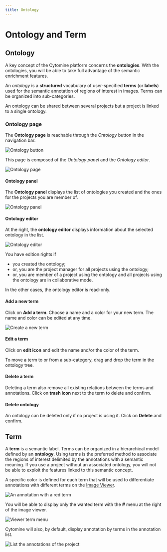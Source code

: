 ```yaml
---
title: Ontology
---
```


# Ontology and Term

## Ontology

A key concept of the Cytomine platform concerns the **ontologies**. With the ontologies, you will be able to take full advantage of the semantic enrichment features.

An _ontology_ is a **structured** vocabulary of user-specified **terms** (or **labels**) used for the semantic annotation of regions of interest in images. Terms can be organized into sub-categories.

An ontology can be shared between several projects but a project is linked to a single ontology.

### Ontology page

The **Ontology page** is reachable through the _Ontology_ button in the navigation bar.

![Ontology button](/images/user-guide/ontology/ontology-button.png)

This page is composed of the _Ontology panel_ and the _Ontology editor_.

![Ontology page](/images/user-guide/ontology/ontology.png)

#### Ontology panel

The **Ontology panel** displays the list of ontologies you created and the ones for the projects you are member of.

![Ontology panel](/images/user-guide/ontology/ontology-panel.png)

#### Ontology editor

At the right, the **ontology editor** displays information about the selected ontology in the list.

![Ontology editor](/images/user-guide/ontology/ontology-editor.png)

You have edition rights if

- you created the ontology;
- or, you are the project manager for all projects using the ontology;
- or, you are member of a project using the ontology and all projects using the ontology are in collaborative mode.

In the other cases, the ontology editor is read-only.

#### Add a new term

Click on **Add a term**. Choose a name and a color for your new term. The name and color can be edited at any time.

![Create a new term](/images/user-guide/ontology/create-term.png)

#### Edit a term

Click on **edit icon** and edit the name and/or the color of the term.

To move a term to or from a sub-category, drag and drop the term in the ontology tree.

#### Delete a term

Deleting a term also remove all existing relations between the terms and annotations. Click on **trash icon** next to the term to delete and confirm.

#### Delete ontology

An ontology can be deleted only if no project is using it. Click on **Delete** and confirm.

## Term

A **term** is a semantic label. Terms can be organized in a hierarchical model defined by an **ontology**.
Using terms is the preferred method to associate the regions of interest delimited by the annotations with a semantic meaning.
If you use a project without an associated ontology, you will not be able to exploit the features linked to this semantic concept.

A specific color is defined for each term that will be used to differentiate annotations with different terms on the [Image Viewer](./image-viewer.md).

![An annotation with a red term](/images/user-guide/ontology/viewer-annotation-properties.png)

You will be able to display only the wanted term with the **#** menu at the right of the image viewer.

![Viewer term menu](/images/user-guide/ontology/right-sidebar-term.png)

Cytomine will also, by default, display annotation by terms in the annotation list.

![List the annotations of the project](/images/user-guide/ontology/left-sidebar-annotations.png)
